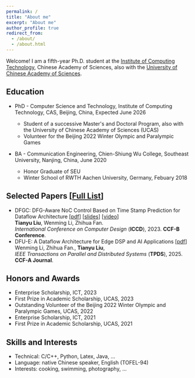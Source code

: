 ```yaml
---
permalink: /
title: "About me"
excerpt: "About me"
author_profile: true
redirect_from: 
  - /about/
  - /about.html
---
```


Welcome! I am a fifth-year Ph.D. student at the [Institute of Computing Technology](http://www.ict.ac.cn), Chinese Academy of Sciences, also with the [University of Chinese Academy of Sciences](https://www.ucas.ac.cn).

## Education
* PhD - Computer Science and Technology, Institute of Computing Technology, CAS, Beijing, China, Expected June 2026
  * Student of a successive Master's and Doctoral Program, also with the University of Chinese Academy of Sciences (UCAS)
  * Volunteer for the Beijing 2022 Winter Olympic and Paralympic Games
  
* BA - Communication Engineering, Chien-Shiung Wu College, Southeast University, Nanjing, China, June 2020
  * Honor Graduate of SEU
  * Winter School of RWTH Aachen University, Germany, Febuary 2018

## Selected Papers [[Full List](https://akaliu.github.io/publications/)]
* DFGC: DFG-Aware NoC Control Based on Time Stamp Prediction for Dataflow Architecture
[[pdf](https://akaliu.github.io/files/iccd-paper.pdf)]
[[slides](https://akaliu.github.io/files/iccd-presentation.pdf)]
[[video](https://drive.google.com/file/d/1myxa5YtLx6YrFwELE0Lr0SWWTjwLozqv/view?usp=share_link)]<br>
<b>Tianyu Liu</b>, Wenming Li, Zhihua Fan. <br>
<i>International Conference on Computer Design</i> (**ICCD**), 2023. <b>CCF-B Conference</b>.
* DFU-E: A Dataflow Architecture for Edge DSP and AI Applications [[pdf]((https://akaliu.github.io/files/tpds-paper.pdf))]<br> Wenming Li, Zhihua Fan., <b>Tianyu Liu</b>, <br> <i>IEEE Transactions on Parallel and Distributed Systems</i> (**TPDS**), 2025. <b>CCF-A Journal</b>. 

## Honors and Awards
* Enterprise Scholarship, ICT, 2023
* First Prize in Academic Scholarship, UCAS, 2023
* Outstanding Volunteer of the Beijing 2022 Winter Olympic and Paralympic Games, UCAS, 2022
* Enterprise Scholarship, ICT, 2021
* First Prize in Academic Scholarship, UCAS, 2021

  
## Skills and Interests
* Technical: C/C++, Python, Latex, Java, ...
* Language: native Chinese speaker, English (TOFEL-94)
* Interests: cooking, swimming, photography, ...

